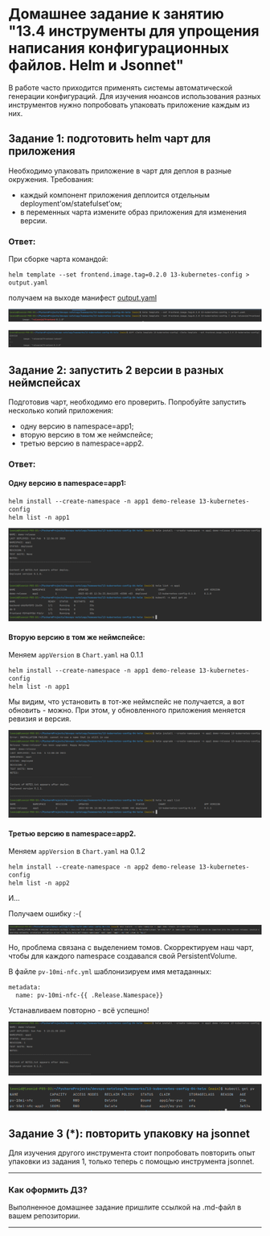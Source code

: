 # Домашнее задание к занятию "13.4 инструменты для упрощения написания конфигурационных файлов. Helm и Jsonnet"
В работе часто приходится применять системы автоматической генерации конфигураций. Для изучения нюансов использования разных инструментов нужно попробовать упаковать приложение каждым из них.

## Задание 1: подготовить helm чарт для приложения
Необходимо упаковать приложение в чарт для деплоя в разные окружения. Требования:
* каждый компонент приложения деплоится отдельным deployment’ом/statefulset’ом;
* в переменных чарта измените образ приложения для изменения версии.

### Ответ:
[](13-kubernetes-config)

При сборке чарта командой:
```commandline
helm template --set frontend.image.tag=0.2.0 13-kubernetes-config > output.yaml
```
получаем на выходе манифест [output.yaml](output.yaml)

![](img/1-1.png)

![](img/1-2.png)

## Задание 2: запустить 2 версии в разных неймспейсах
Подготовив чарт, необходимо его проверить. Попробуйте запустить несколько копий приложения:
* одну версию в namespace=app1;
* вторую версию в том же неймспейсе;
* третью версию в namespace=app2.

### Ответ:
#### Одну версию в namespace=app1:
```commandline
helm install --create-namespace -n app1 demo-release 13-kubernetes-config
helm list -n app1
```
![](img/2-1.png)

#### Вторую версию в том же неймспейсе:
Меняем `appVersion` в `Chart.yaml` на 0.1.1

```commandline
helm install --create-namespace -n app1 demo-release 13-kubernetes-config
helm list -n app1
```
Мы видим, что установить в тот-же неймспейс не получается, а вот обновить - можно. При этом, у обновленного приложения меняется ревизия и версия.

![](img/2-2.png)

#### Третью версию в namespace=app2.
Меняем `appVersion` в `Chart.yaml` на 0.1.2

```commandline
helm install --create-namespace -n app2 demo-release 13-kubernetes-config
helm list -n app2
```
И...

Получаем ошибку :-(

![](img/2-3-1.png)

Но, проблема связана с выделением томов. Скорректируем наш чарт, чтобы для каждого namespace создавался свой PersistentVolume.

В файле `pv-10mi-nfc.yml` шаблонизируем имя метаданных:
```commandline
metadata:
  name: pv-10mi-nfc-{{ .Release.Namespace}}
```

Устанавливаем повторно - всё успешно!

![](img/2-3-2.png)

![](img/2-3-3.png)

## Задание 3 (*): повторить упаковку на jsonnet
Для изучения другого инструмента стоит попробовать повторить опыт упаковки из задания 1, только теперь с помощью инструмента jsonnet.

---

### Как оформить ДЗ?

Выполненное домашнее задание пришлите ссылкой на .md-файл в вашем репозитории.

---